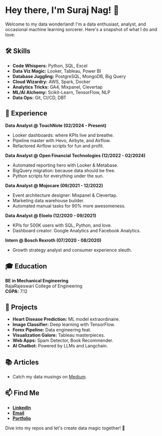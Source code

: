 # Hey there, I'm Suraj Nag! 👋

Welcome to my data wonderland! I'm a data enthusiast, analyst, and occasional machine learning sorcerer. Here's a snapshot of what I do and love:

## 🛠️ Skills
- **Code Whispers:** Python, SQL, Excel
- **Data Viz Magic:** Looker, Tableau, Power BI
- **Database Juggling:** PostgreSQL, MongoDB, Big Query
- **Cloud Wizardry:** AWS, Spark, Docker
- **Analytics Tricks:** GA4, Mixpanel, Clevertap
- **ML/AI Alchemy:** Scikit-Learn, TensorFlow, NLP
- **Data Ops:** Git, CI/CD, DBT

## 💼 Experience
**Data Analyst @ TouchNote (02/2024 - Present)**
- Looker dashboards: where KPIs live and breathe.
- Pipeline master with Hevo, Airbyte, and Airflow.
- Refactored Airflow scripts for fun and profit.

**Data Analyst @ Open Financial Technologies (12/2022 - 02/2024)**
- Automated reporting hero with Looker & Metabase.
- BigQuery migration: because data should be free.
- Python scripts for everything under the sun.

**Data Analyst @ Mojocare (09/2021 - 12/2022)**
- Event architecture designer: Mixpanel & Clevertap.
- Marketing data warehouse builder.
- Automated manual tasks for 90% more awesomeness.

**Data Analyst @ Eloelo (12/2020 - 09/2021)**
- KPIs for 500K users with SQL, Python, and love.
- Dashboard creator: Google Analytics and Facebook Analytics.

**Intern @ Bosch Rexroth (07/2020 - 08/2020)**
- Growth strategy analyst and consumer experience sleuth.

## 🎓 Education
**BE in Mechanical Engineering**  
RajaRajeswari College of Engineering  
**CGPA:** 7.12

## 🧩 Projects
- **Heart Disease Prediction:** ML model extraordinaire.
- **Image Classifier:** Deep learning with TensorFlow.
- **Forex Pipeline:** Data engineering feat.
- **Visualization Galore:** Tableau masterpieces.
- **Web Apps:** Spam Detector, Book Recommender.
- **AI Chatbot:** Powered by LLMs and Langchain.

## 📚 Articles
- Catch my data musings on [Medium](https://medium.com/@surajnag).

## 📫 Find Me
- **[LinkedIn](https://www.linkedin.com/in/surajnag)**
- **[Email](mailto:suraj11nag@gmail.com)**
- **[Portfolio](https://surajnag.netlify.app/)**

Dive into my repos and let's create data magic together! 🚀
